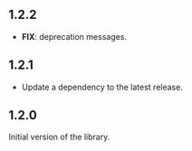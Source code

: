 ## 1.2.2

 - **FIX**: deprecation messages.

## 1.2.1

 - Update a dependency to the latest release.

## 1.2.0

Initial version of the library.

